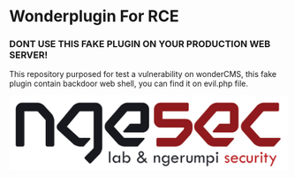 # Wonderplugin For RCE

### DONT USE THIS FAKE PLUGIN ON YOUR PRODUCTION WEB SERVER!
This repository purposed for test a vulnerability on wonderCMS, this fake plugin contain backdoor web shell, you can find it on evil.php file.


![NgSEC](preview.jpg)
